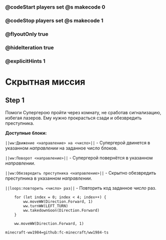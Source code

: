 ### @codeStart players set @s makecode 0
### @codeStop players set @s makecode 1

### @flyoutOnly true
### @hideIteration true
### @explicitHints 1

# Скрытная миссия

## Step 1
Помоги Супергерою пройти через комнату, не сработав сигнализацию, избегая лазеров. Ему нужно прокрасться сзади и обезвредить преступника.

**Доступные блоки:**

``||ww:Движение <направление> на <число>||`` - Супергерой двинется в указанном *направлении* на заданное *число* блоков.

``||ww:Поворот <направление>||`` - Супергерой повернётся в указанном *направлении*.

``||ww:Обезвредить преступника <направление>||`` - Скрытно обезвредить преступника в указанном *направлении*.

``||loops:повторить <число> раз||`` - Повторить код заданное *число* раз.

```ghost
    for (let index = 0; index < 4; index++) {
        ww.moveWW(Direction.Forward, 1)
        ww.turnWW(LEFT_TURN)
        ww.takedownGoon(Direction.Forward)
    }
```
```template
    ww.moveWW(Direction.Forward, 1)
```
```package
minecraft-ww1984=github:fc-minecraft/ww1984-ts
```
